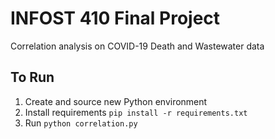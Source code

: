 # INFOST 410 Final Project

Correlation analysis on COVID-19 Death and Wastewater data

## To Run

1. Create and source new Python environment
2. Install requirements `pip install -r requirements.txt`
3. Run `python correlation.py`
